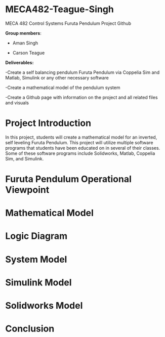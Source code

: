 # MECA482-Teague-Singh
MECA 482 Control Systems Furuta Pendulum Project Github

**Group members**: 

- Aman Singh 

- Carson Teague

**Deliverables:**

-Create a self balancing pendulum Furuta Pendulum via Coppelia Sim and Matlab, Simulink or any other necessary software

-Create a mathematical model of the pendulum system

-Create a Github page with information on the project and all related files and visuals 

# Project Introduction
In this project, students will create a mathematical model for an inverted, self leveling Furuta Pendulum. This project will utilize multiple software programs that students have been educated on in several of their classes. Some of these software programs include Solidworks, Matlab, Coppelia Sim, and Simulink. 


# Furuta Pendulum Operational Viewpoint

# Mathematical Model

# Logic Diagram

# System Model

# Simulink Model

# Solidworks Model

# Conclusion
